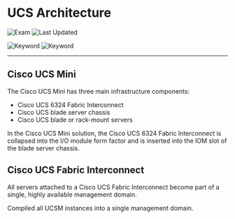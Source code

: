 # UCS Architecture

![Exam](https://img.shields.io/badge/DCCOR-8A2BE2)
![Last Updated](https://img.shields.io/badge/Last%20Updated-2024--01--26-blue)

![Keyword](https://img.shields.io/badge/UCS-darkgreen)
![Keyword](https://img.shields.io/badge/Unified%20Computing%20System-darkgreen)

<hr>

## Cisco UCS Mini

The Cisco UCS Mini has three main infrastructure components:

- Cisco UCS 6324 Fabric Interconnect
- Cisco UCS blade server chassis
- Cisco UCS blade or rack-mount servers

In the Cisco UCS Mini solution, the Cisco UCS 6324 Fabric Interconnect is collapsed into the I/O module form factor and is inserted into the IOM slot of the blade server chassis.

## Cisco UCS Fabric Interconnect

All servers attached to a Cisco UCS Fabric Interconnect become part of a single, highly available management domain.

Compiled all UCSM instances into a single management domain.



